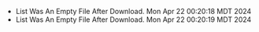 *  List Was An Empty File After Download. Mon Apr 22 00:20:18 MDT 2024
*  List Was An Empty File After Download. Mon Apr 22 00:20:19 MDT 2024
